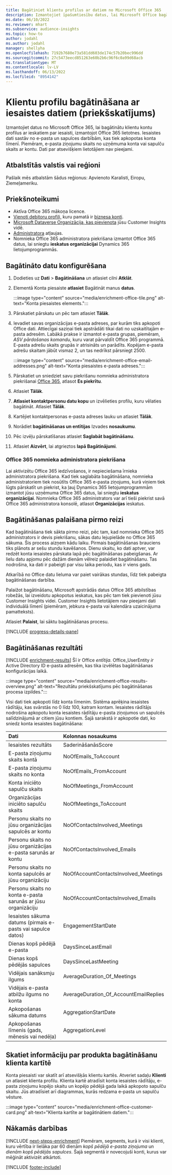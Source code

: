 ```yaml
---
title: Bagātiniet klientu profilus ar datiem no Microsoft Office 365
description: Izmantojiet īpašumtiesību datus, lai Microsoft Office bagātinātu klientu profilus ar iesaistes datiem.
ms.date: 06/10/2022
ms.reviewer: mhart
ms.subservice: audience-insights
ms.topic: how-to
author: jodahl
ms.author: jodahl
manager: shellyha
ms.openlocfilehash: 7192b7680e73a581dd603de174c57b20bec996dd
ms.sourcegitcommit: 27c5473eecd851263e60b2b6c96f6c0a99d68acb
ms.translationtype: MT
ms.contentlocale: lv-LV
ms.lasthandoff: 06/13/2022
ms.locfileid: "8954142"
---
```

# <a name="enrich-customer-profiles-with-engagement-data-preview"></a>Klientu profilu bagātināšana ar iesaistes datiem (priekšskatījums)

Izmantojiet datus no Microsoft Office 365, lai bagātinātu klientu kontu profilus ar ieskatiem par iesaisti, izmantojot Office 365 lietotnes. Iesaistes dati sastāv no e-pasta un sapulces darbībām, kas tiek apkopotas konta līmenī. Piemēram, e-pasta ziņojumu skaits no uzņēmuma konta vai sapulču skaits ar kontu. Dati par atsevišķiem lietotājiem nav pieejami.

## <a name="supported-countries-or-regions"></a>Atbalstītās valstis vai reģioni

Pašlaik mēs atbalstām šādus reģionus: Apvienoto Karalisti, Eiropu, Ziemeļameriku.

## <a name="prerequisites"></a>Priekšnoteikumi

- Aktīva Office 365 mākoņa licence.
- [Vienoti debitoru profili,](customer-profiles.md) kuru pamatā ir [biznesa konti](work-with-business-accounts.md).
- [Microsoft Dataverse Organizācija, kas pievienota](create-environment.md#step-3-connect-to-microsoft-dataverse) jūsu Customer Insights vidē.
- [Administratora](permissions.md#admin) atļaujas.
- Nomnieka Office 365 administratora piekrišana izmantot Office 365 datus, lai sniegtu **ieskatus organizācijai** Dynamics 365 lietojumprogrammās.

## <a name="configure-the-enrichment"></a>Bagātināto datu konfigurēšana

1. Dodieties uz **Dati** > **Bagātināšana** un atlasiet cilni **Atklāt**.

1. Elementā Konta piesaiste **atlasiet** Bagātināt manus **datus**.

   :::image type="content" source="media/enrichment-office-tile.png" alt-text="Konta piesaistes elements.":::

1. Pārskatiet pārskatu un pēc tam atlasiet **Tālāk**.

1. Ievadiet savas organizācijas e-pasta adreses, par kurām tiks apkopoti Office dati. Attiecīgai saziņai tiek apstrādāti tikai dati no uzskaitītajām e-pasta adresēm. Labākā prakse ir izmantot e-pasta grupas, piemēram, *ASV pārdošanas komandu*, kuru varat pārvaldīt Office 365 programmā. E-pasta adrešu skaits grupās ir atrisināts un parādīts. Kopējam e-pasta adrešu skaitam jābūt vismaz 2, un tas nedrīkst pārsniegt 2500.

   :::image type="content" source="media/enrichment-office-email-addresses.png" alt-text="Konta piesaistes e-pasta adreses.":::

1. Pārskatiet un sniedziet savu piekrišanu nomnieka administratora piekrišanai [Office 365](#office-365-tenant-administrator-consent), atlasot **Es piekrītu**.

1. Atlasiet **Tālāk**.

1. **Atlasiet kontaktpersonu datu kopu** un izvēlieties profilu, kuru vēlaties bagātināt. Atlasiet **Tālāk**.

1. Kartējiet kontaktpersonas e-pasta adreses lauku un atlasiet **Tālāk**.

1. Norādiet **bagātināšanas un entītijas** Izvades **nosaukumu**.

1. Pēc izvēļu pārskatīšanas atlasiet **Saglabāt bagātināšanu**.

1. Atlasiet **Aizvērt**, lai atgrieztos **lapā Bagātinājumi**.

### <a name="office-365-tenant-administrator-consent"></a>Office 365 nomnieka administratora piekrišana

Lai aktivizētu Office 365 iedzīvošanos, ir nepieciešama īrnieka administratora piekrišana. Kad tiek saglabāta bagātināšana, nomnieka administratoriem tiek nosūtīts Office 365 e-pasta ziņojums, kurā viņiem tiek lūgts pārskatīt un piekrist, ka ļauj Dynamics 365 lietojumprogrammām izmantot jūsu uzņēmuma Office 365 datus, lai sniegtu **ieskatus organizācijai**. Nomnieka Office 365 administrators var arī tieši piekrist savā Office 365 administratora konsolē, atlasot **Organizācijas** ieskatus.

## <a name="running-the-enrichment-for-the-first-time"></a>Bagātināšanas palaišana pirmo reizi

Kad bagātināšana tiek sākta pirmo reizi, pēc tam, kad nomnieka Office 365 administrators ir devis piekrišanu, sākas datu lejupielāde no Office 365 sākuma. Šis process aizņem kādu laiku. Pirmais bagātināšanas brauciens tiks plānots ar sešu stundu kavēšanos. Dienu skaitu, ko dati aptver, var redzēt konta iesaistes pārskata lapā pēc bagātināšanas pabeigšanas. Ar lielu datu apjomu pēc dažām dienām vēlreiz palaidiet bagātināšanu. Tas nodrošina, ka dati ir pabeigti par visu laika periodu, kas ir viens gads.

Atkarībā no Office datu lieluma var paiet vairākas stundas, līdz tiek pabeigta bagātināšanas darbība.

Palaižot bagātināšanu, Microsoft apstrādās datus Office 365 atbilstības robežās, lai izveidotu apkopotus ieskatus, kas pēc tam tiek pievienoti jūsu Customer Insights videi. Customer Insights lietotājiem nav pieejami dati individuālā līmenī (piemēram, jebkura e-pasta vai kalendāra uzaicinājuma pamatteksts).

Atlasiet **Palaist**, lai sāktu bagātināšanas procesu.

[!INCLUDE [progress-details-pane](includes/progress-details-pane.md)]

## <a name="enrichment-results"></a>Bagātināšanas rezultāti

[!INCLUDE [enrichment-results](includes/enrichment-results.md)] Šī ir Office *entītija*. Office_UserEntity *ir* Active Directory ID e-pasta adresēm, kas tika izvēlētas bagātināšanas konfigurācijas laikā.

:::image type="content" source="media/enrichment-office-results-overview.png" alt-text="Rezultātu priekšskatījums pēc bagātināšanas procesa izpildes.":::

Visi dati tiek apkopoti līdz konta līmenim. Sistēma aprēķina iesaistes rādītāju, kas svārstās no 0 līdz 100, katram kontam. Iesaistes rādītājs nodrošina apkopotu konta iesaistes rādītāju e-pasta ziņojumos un sapulcēs salīdzinājumā ar citiem jūsu kontiem. Šajā sarakstā ir apkopotie dati, ko sniedz konta iesaistes bagātināšana:

| Dati                                                                              | Kolonnas nosaukums                              |
| :-------------------------------------------------------------------------------- |:---------------------------------------- |
| Iesaistes rezultāts                                                                  |  SaderināšanāsScore                         |
| E-pasta ziņojumu skaits kontā                                                       |  NoOfEmails_ToAccount                    |
| E-pasta ziņojumu skaits no konta                                                     |  NoOfEmails_FromAccount                  |
| Konta iniciēto sapulču skaits                                           |  NoOfMeetings_FromAccount                |
| Organizācijas iniciēto sapulču skaits                                 |  NoOfMeetings_ToAccount                  |
| Personu skaits no jūsu organizācijas sapulcēs ar kontu                  |  NoOfContactsInvolved_Meetings           |
| Personu skaits no jūsu organizācijas e-pasta sarunās ar kontu       |  NoOfContactsInvolved_Emails             |
| Personu skaits no konta sapulcēs ar jūsu organizāciju                  |  NoOfAccountContactsInvolved_Meetings    |
| Personu skaits no konta e-pasta sarunās ar jūsu organizāciju       |  NoOfAccountContactsInvolved_Emails      |
| Iesaistes sākuma datums (pirmais e-pasts vai sapulce datos)                        |  EngagementStartDate                     |
| Dienas kopš pēdējā e-pasta                                                             |  DaysSinceLastEmail                      |
| Dienas kopš pēdējās sapulces                                                           |  DaysSinceLastMeeting                    |
| Vidējais sanāksmju ilgums                                                      |  AverageDuration_Of_Meetings             |
| Vidējais e-pasta atbilžu ilgums no konta                                    |  AverageDuration_Of_AccountEmailReplies  |
| Apkopošanas sākuma datums                                                            |  AggregationStartDate                    |
| Apkopošanas līmenis (gads, mēnesis vai nedēļa)                                          |  AggregationLevel                        |

## <a name="see-enrichment-data-on-the-customer-card"></a>Skatiet informāciju par produkta bagātināšanu klienta kartītē

Konta piesaisti var skatīt arī atsevišķās klientu kartēs. Atveriet sadaļu **Klienti** un atlasiet klienta profilu. Klienta kartē atradīsit konta iesaistes rādītāju, e-pasta ziņojumu kopējo skaitu un kopējo pēdējā gada laikā apkopoto sapulču skaitu. Jūs atradīsiet arī diagrammas, kurās redzama e-pasta un sapulču vēsture.

:::image type="content" source="media/enrichment-office-customer-card.png" alt-text="Klienta kartīte ar bagātinātiem datiem.":::

## <a name="next-steps"></a>Nākamās darbības

[!INCLUDE [next-steps-enrichment](includes/next-steps-enrichment.md)]
Piemēram, segments, kurā ir visi klienti, kuru vērtība ir lielāka par 60 dienām *kopš pēdējā e-pasta ziņojuma* un *dienām kopš pēdējās sapulces*. Šajā segmentā ir novecojuši konti, kurus var mēģināt aktivizēt atkārtoti.

[!INCLUDE [footer-include](includes/footer-banner.md)]
